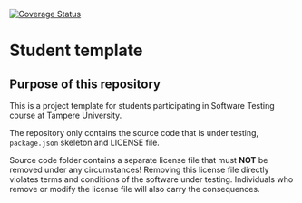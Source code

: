 [![Coverage Status](https://coveralls.io/repos/github/TJTurja/comp.se.200-2024-2025-1/badge.svg?branch=main)](https://coveralls.io/github/TJTurja/comp.se.200-2024-2025-1?branch=main)

# Student template

## Purpose of this repository

This is a project template for students participating in Software Testing course
at Tampere University.

The repository only contains the source code that is under testing, `package.json` skeleton
and LICENSE file.

Source code folder contains a separate license file that must **NOT** be removed under any circumstances!
Removing this license file directly violates terms and conditions of the software under testing.
Individuals who remove or modify the license file will also carry the consequences.